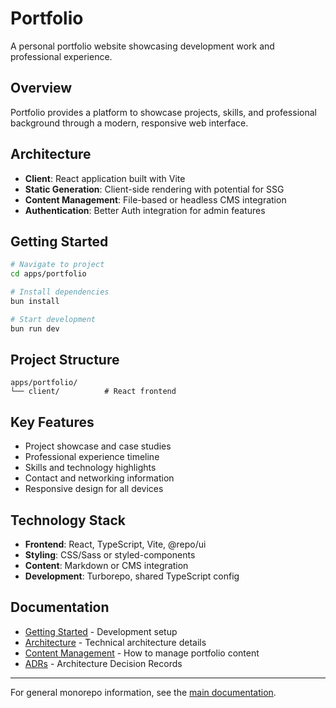 # Portfolio

A personal portfolio website showcasing development work and professional experience.

## Overview

Portfolio provides a platform to showcase projects, skills, and professional background through a modern, responsive web interface.

## Architecture

- **Client**: React application built with Vite
- **Static Generation**: Client-side rendering with potential for SSG
- **Content Management**: File-based or headless CMS integration
- **Authentication**: Better Auth integration for admin features

## Getting Started

```bash
# Navigate to project
cd apps/portfolio

# Install dependencies
bun install

# Start development
bun run dev
```

## Project Structure

```
apps/portfolio/
└── client/          # React frontend
```

## Key Features

- Project showcase and case studies
- Professional experience timeline
- Skills and technology highlights
- Contact and networking information
- Responsive design for all devices

## Technology Stack

- **Frontend**: React, TypeScript, Vite, @repo/ui
- **Styling**: CSS/Sass or styled-components
- **Content**: Markdown or CMS integration
- **Development**: Turborepo, shared TypeScript config

## Documentation

- [Getting Started](./getting-started.md) - Development setup
- [Architecture](./architecture.md) - Technical architecture details
- [Content Management](./content.md) - How to manage portfolio content
- [ADRs](./adrs/README.md) - Architecture Decision Records

---

For general monorepo information, see the [main documentation](../../README.md).